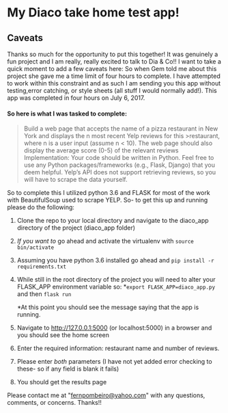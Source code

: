# My Diaco take home test app! 

## Caveats

Thanks so much for the opportunity to put this together! It was genuinely a fun project and I am 
really, really excited to talk to Dia & Co!! I want to take a quick moment to add a few caveats here:
So when Gem told me about this project she gave me a time limit of four hours to complete. 
I have attempted to work within this constraint and as such I am sending you this app without testing,error catching, or style sheets (all stuff I would normally add!). This app was completed in four hours on July 6, 2017. 

#### So here is what I was tasked to complete: 
>Build a web page that accepts the name of a pizza restaurant in New York and displays the n most recent Yelp reviews for this >restaurant, where n is a user input (assume n < 10).
>The web page should also display the average score (0-5) of the relevant reviews
>Implementation:
>Your code should be written in Python.
>Feel free to use any Python packages/frameworks (e.g., Flask, Django) that you deem helpful.
>Yelp’s API does not support retrieving reviews, so you will have to scrape the data yourself.

So to complete this I utilized python 3.6 and FLASK for most of the work with BeautifulSoup used to scrape YELP. 
So- to get this up and running please do the following: 

1. Clone the repo to your local directory and navigate to the diaco_app directory of the project (diaco_app folder)
2. _If you want to_ go ahead and activate the virtualenv with `source bin/activate`
3. Assuming you have python 3.6 installed go ahead and `pip install -r requirements.txt`
4. While still in the root directory of the project you will need to alter your FLASK_APP environment variable so:
	*`export FLASK_APP=diaco_app.py` and then `flask run`

	*At this point you should see the message saying that the app is running.
5. Navigate to http://127.0.0.1:5000 (or localhost:5000) in a browser and you should see the home screen
6. Enter the required information: restaurant name and number of reviews.
7. Please enter *both* parameters (I have not yet added error checking to these- so if any field is blank it fails)
8. You should get the results page

Please contact me at "fernpombeiro@yahoo.com" with any questions, comments, or concerns. Thanks!!
